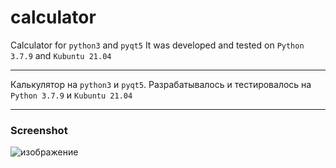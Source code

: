 # calculator
Calculator for `python3` and `pyqt5` It was developed and tested on `Python 3.7.9` and `Kubuntu 21.04`
____
Калькулятор на `python3` и `pyqt5`. Разрабатывалось и тестировалось на `Python 3.7.9` и `Kubuntu 21.04`
____
### Screenshot
![изображение](https://user-images.githubusercontent.com/80480605/129701349-d8244afd-5f7b-49b9-be37-76012cc24ed5.png)
